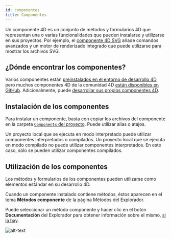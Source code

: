 ```yaml
---
id: componentes
title: Componentes
---
```


Un componente 4D es un conjunto de métodos y formularios 4D que representan una o varias funcionalidades que pueden instalarse y utilizarse en sus proyectos. Por ejemplo, el [componente 4D SVG](https://doc.4d.com/4Dv19R3/4D/19-R3/4D-SVG-Component.100-5681501.en.html) añade comandos avanzados y un motor de renderizado integrado que puede utilizarse para mostrar los archivos SVG.

## ¿Dónde encontrar los componentes?

Varios componentes están [preinstalados en el entorno de desarrollo 4D](Extensions/overview.md), pero muchos componentes 4D de la comunidad 4D [están disponibles en GitHub](https://github.com/search?q=4d-component&type=Repositories). Adicionalmente, puede [desarrollar sus propios componentes 4D](Extensions/develop-components.md).


## Instalación de los componentes

Para instalar un componente, basta con copiar los archivos del componente en la carpeta [`Components` del proyecto](Project/architecture.md). Puede utilizar alias o atajos.

Un proyecto local que se ejecuta en modo interpretado puede utilizar componentes interpretados o compilados. Un proyecto local que se ejecuta en modo compilado no puede utilizar componentes interpretados. En este caso, sólo se pueden utilizar componentes compilados.

## Utilización de los componentes

Los métodos y formularios de los componentes pueden utilizarse como elementos estándar en su desarrollo 4D.

Cuando un componente instalado contiene métodos, éstos aparecen en el tema **Métodos componente** de la página Métodos del Explorador.

Puede seleccionar un método componente y hacer clic en el botón **Documentación** del Explorador para obtener información sobre el mismo, [si la hay](Project/documentation.md).

![alt-text](assets/en/Project/compDoc.png)

